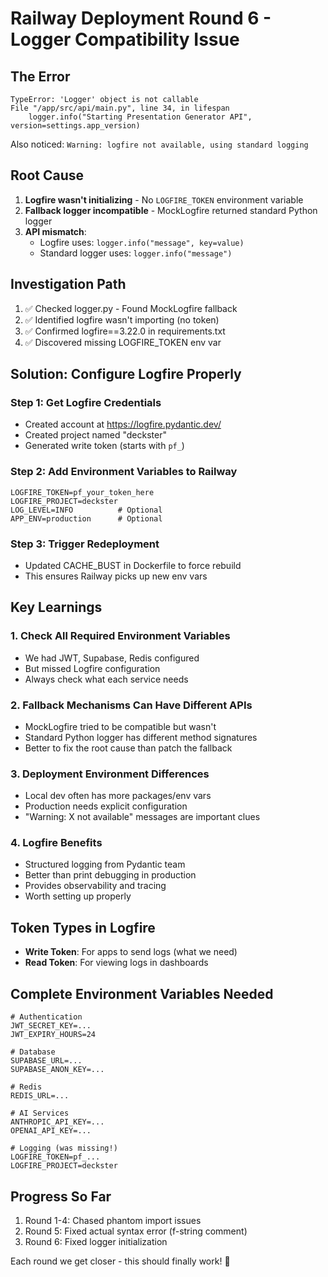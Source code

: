 # Railway Deployment Round 6 - Logger Compatibility Issue

## The Error
```
TypeError: 'Logger' object is not callable
File "/app/src/api/main.py", line 34, in lifespan
    logger.info("Starting Presentation Generator API", version=settings.app_version)
```

Also noticed: `Warning: logfire not available, using standard logging`

## Root Cause
1. **Logfire wasn't initializing** - No `LOGFIRE_TOKEN` environment variable
2. **Fallback logger incompatible** - MockLogfire returned standard Python logger
3. **API mismatch**:
   - Logfire uses: `logger.info("message", key=value)`
   - Standard logger uses: `logger.info("message")`

## Investigation Path
1. ✅ Checked logger.py - Found MockLogfire fallback
2. ✅ Identified logfire wasn't importing (no token)
3. ✅ Confirmed logfire==3.22.0 in requirements.txt
4. ✅ Discovered missing LOGFIRE_TOKEN env var

## Solution: Configure Logfire Properly

### Step 1: Get Logfire Credentials
- Created account at https://logfire.pydantic.dev/
- Created project named "deckster"
- Generated write token (starts with `pf_`)

### Step 2: Add Environment Variables to Railway
```
LOGFIRE_TOKEN=pf_your_token_here
LOGFIRE_PROJECT=deckster
LOG_LEVEL=INFO          # Optional
APP_ENV=production      # Optional
```

### Step 3: Trigger Redeployment
- Updated CACHE_BUST in Dockerfile to force rebuild
- This ensures Railway picks up new env vars

## Key Learnings

### 1. Check All Required Environment Variables
- We had JWT, Supabase, Redis configured
- But missed Logfire configuration
- Always check what each service needs

### 2. Fallback Mechanisms Can Have Different APIs
- MockLogfire tried to be compatible but wasn't
- Standard Python logger has different method signatures
- Better to fix the root cause than patch the fallback

### 3. Deployment Environment Differences
- Local dev often has more packages/env vars
- Production needs explicit configuration
- "Warning: X not available" messages are important clues

### 4. Logfire Benefits
- Structured logging from Pydantic team
- Better than print debugging in production
- Provides observability and tracing
- Worth setting up properly

## Token Types in Logfire
- **Write Token**: For apps to send logs (what we need)
- **Read Token**: For viewing logs in dashboards

## Complete Environment Variables Needed
```
# Authentication
JWT_SECRET_KEY=...
JWT_EXPIRY_HOURS=24

# Database
SUPABASE_URL=...
SUPABASE_ANON_KEY=...

# Redis
REDIS_URL=...

# AI Services
ANTHROPIC_API_KEY=...
OPENAI_API_KEY=...

# Logging (was missing!)
LOGFIRE_TOKEN=pf_...
LOGFIRE_PROJECT=deckster
```

## Progress So Far
1. Round 1-4: Chased phantom import issues
2. Round 5: Fixed actual syntax error (f-string comment)
3. Round 6: Fixed logger initialization

Each round we get closer - this should finally work! 🚀
